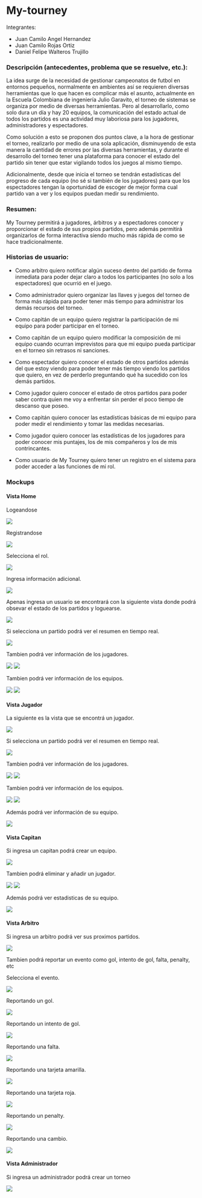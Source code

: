 # My-tourney

Integrantes:
* Juan Camilo Angel Hernandez
* Juan Camilo Rojas Ortiz
* Daniel Felipe Walteros Trujillo

### Descripción (antecedentes, problema que se resuelve, etc.):
La idea surge de la necesidad de gestionar campeonatos de futbol en entornos pequeños, 
normalmente en ambientes así se requieren diversas herramientas que lo que hacen es 
complicar más el asunto, actualmente en la Escuela Colombiana de ingeniería Julio Garavito,
 el torneo de sistemas se organiza por medio de diversas herramientas. Pero al desarrollarlo,
  como solo dura un día y hay 20 equipos, la comunicación del estado actual de todos los partidos
   es una actividad muy laboriosa para los jugadores, administradores y espectadores.  

Como solución a esto se proponen dos puntos clave, a la hora de gestionar el torneo,
 realizarlo por medio de una sola aplicación, disminuyendo de esta manera la cantidad
  de errores por las diversas herramientas, y durante el desarrollo del torneo tener una
   plataforma para conocer el estado del partido sin tener que estar vigilando todos los
    juegos al mismo tiempo. 

Adicionalmente, desde que inicia el torneo se tendrán estadísticas del progreso de cada equipo
 (no sé si también de los jugadores) para que los espectadores tengan la oportunidad de escoger
  de mejor forma cual partido van a ver y los equipos puedan medir su rendimiento. 
### Resumen:
My Tourney permitirá a jugadores, árbitros y a espectadores conocer y proporcionar el estado 
de sus propios partidos, pero además permitirá organizarlos de forma interactiva siendo 
mucho más rápida de como se hace tradicionalmente. 
### Historias de usuario:
* Como arbitro quiero notificar algún suceso dentro del partido de forma inmediata para poder dejar claro a todos los participantes (no solo a los espectadores) que ocurrió en el juego. 

* Como administrador quiero organizar las llaves y juegos del torneo de forma más rápida para poder tener más tiempo para administrar los demás recursos del torneo.  

* Como capitán de un equipo quiero registrar la participación de mi equipo para poder participar en el torneo. 

* Como capitán de un equipo quiero modificar la composición de mi equipo cuando ocurran imprevistos para que mi equipo pueda participar en el torneo sin retrasos ni sanciones. 

* Como espectador quiero conocer el estado de otros partidos además del que estoy viendo para poder tener más tiempo viendo los partidos que quiero, en vez de perderlo preguntando qué ha sucedido con los demás partidos. 

* Como jugador quiero conocer el estado de otros partidos para poder saber contra quien me voy a enfrentar sin perder el poco tiempo de descanso que poseo. 

* Como capitán quiero conocer las estadísticas básicas de mi equipo para poder medir el rendimiento y tomar las medidas necesarias. 

* Como jugador quiero conocer las estadísticas de los jugadores para poder conocer mis puntajes, los de mis compañeros y los de mis contrincantes. 

* Como usuario de My Tourney quiero tener un registro en el sistema para poder acceder a las funciones de mi rol. 


### Mockups

#### Vista Home

Logeandose

![](img/login.png)

Registrandose

![](img/sign1.png)

Selecciona el rol.

![](img/sign2.png)

Ingresa información adicional.

![](img/sign3.png)

Apenas ingresa un usuario se encontrará con la siguiente vista donde podrá obsevar el estado de los partidos y loguearse.

![](img/home.png)

Si selecciona un partido podrá ver el resumen en tiempo real.

![](img/home1.png)


Tambien podrá ver información de los jugadores.

![](img/home2.png)
![](img/home3.png)

Tambien podrá ver información de los equipos.

![](img/home4.png)
![](img/home5.png)

#### Vista Jugador

La siguiente es la vista que se encontrá un jugador.


![](img/player.png)

Si selecciona un partido podrá ver el resumen en tiempo real.

![](img/player1.png)

Tambien podrá ver información de los jugadores.

![](img/player2.png)
![](img/player3.png)

Tambien podrá ver información de los equipos.

![](img/player4.png)
![](img/player5.png)

Además podrá ver información de su equipo.

![](img/player6.png)

#### Vista Capitan

Si ingresa un capitan podrá crear un equipo.

![](img/cap.png)

Tambien podrá eliminar y añadir un jugador.

![](img/cap1.png)
![](img/cap2.png)

Además podrá ver estadisticas de su equipo.

![](img/cap3.png)

#### Vista Arbitro

Si ingresa un arbitro podrá ver sus proximos partidos.

![](img/arb.png)

Tambien podrá reportar un evento como gol, intento de gol, falta, penalty, etc

Selecciona el evento.

![](img/arb1.png)

Reportando un gol.

![](img/arb2.png)

Reportando un intento de gol.

![](img/arb3.png)

Reportando una falta.

![](img/arb4.png)

Reportando una tarjeta amarilla.

![](img/arb5.png)

Reportando una tarjeta roja.

![](img/arb6.png)

Reportando un penalty.

![](img/arb7.png)

Reportando una cambio.

![](img/arb8.png)

#### Vista Administrador

Si ingresa un administrador podrá crear un torneo

![](img/admin.png)
